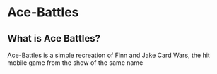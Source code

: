 # Ace-Battles
## What is Ace Battles?

Ace-Battles is a simple recreation of Finn and Jake Card Wars, the hit mobile game from the show of the same name
